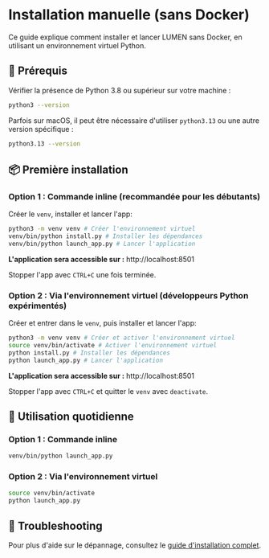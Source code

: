 # Installation manuelle (sans Docker)

Ce guide explique comment installer et lancer LUMEN sans Docker, en utilisant un environnement virtuel Python.

## 📝 Prérequis

Vérifier la présence de Python 3.8 ou supérieur sur votre machine :

```bash
python3 --version
```

Parfois sur macOS, il peut être nécessaire d'utiliser `python3.13` ou une autre version spécifique :

```bash
python3.13 --version
```

## 📦 Première installation

### Option 1 : Commande inline (recommandée pour les débutants)

Créer le `venv`, installer et lancer l'app:

```bash
python3 -m venv venv # Créer l'environnement virtuel
venv/bin/python install.py # Installer les dépendances
venv/bin/python launch_app.py # Lancer l'application
```

**L'application sera accessible sur :** http://localhost:8501

Stopper l'app avec `CTRL+C` une fois terminée.

### Option 2 : Via l'environnement virtuel (développeurs Python expérimentés)

Créer et entrer dans le `venv`, puis installer et lancer l'app:

```bash
python3 -m venv venv # Créer et activer l'environnement virtuel
source venv/bin/activate # Activer l'environnement virtuel
python install.py # Installer les dépendances
python launch_app.py # Lancer l'application
```

**L'application sera accessible sur :** http://localhost:8501

Stopper l'app avec `CTRL+C` et quitter le `venv` avec `deactivate`.

## 🔄 Utilisation quotidienne

### Option 1 : Commande inline

```bash
venv/bin/python launch_app.py
```

### Option 2 : Via l'environnement virtuel

```bash
source venv/bin/activate
python launch_app.py
```

## 🐛 Troubleshooting

Pour plus d'aide sur le dépannage, consultez le [guide d'installation complet](../INSTALL.md).
